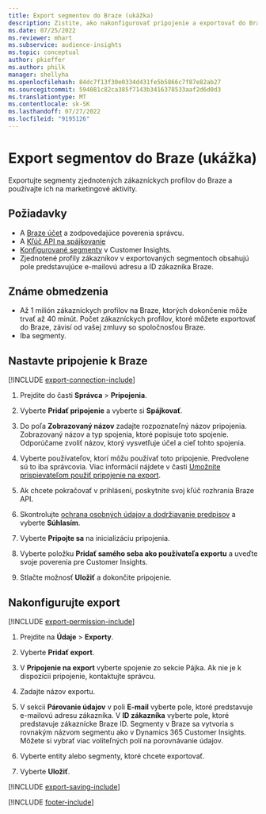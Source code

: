 ```yaml
---
title: Export segmentov do Braze (ukážka)
description: Zistite, ako nakonfigurovať pripojenie a exportovať do Braze.
ms.date: 07/25/2022
ms.reviewer: mhart
ms.subservice: audience-insights
ms.topic: conceptual
author: pkieffer
ms.author: philk
manager: shellyha
ms.openlocfilehash: 84dc7f13f30e0334d431fe5b5866c7f87e82ab27
ms.sourcegitcommit: 594081c82ca385f7143b3416378533aaf2d6d0d3
ms.translationtype: MT
ms.contentlocale: sk-SK
ms.lasthandoff: 07/27/2022
ms.locfileid: "9195126"
---
```

# <a name="export-segments-to-braze-preview"></a>Export segmentov do Braze (ukážka)

Exportujte segmenty zjednotených zákazníckych profilov do Braze a používajte ich na marketingové aktivity.

## <a name="prerequisites"></a>Požiadavky

- A [Braze účet](https://www.braze.com/) a zodpovedajúce poverenia správcu.
- A [Kľúč API na spájkovanie](https://www.braze.com/docs/api/basics/)
- [Konfigurované segmenty](segments.md) v Customer Insights.
- Zjednotené profily zákazníkov v exportovaných segmentoch obsahujú pole predstavujúce e-mailovú adresu a ID zákazníka Braze.

## <a name="known-limitations"></a>Známe obmedzenia

- Až 1 milión zákazníckych profilov na Braze, ktorých dokončenie môže trvať až 40 minút. Počet zákazníckych profilov, ktoré môžete exportovať do Braze, závisí od vašej zmluvy so spoločnosťou Braze.
- Iba segmenty.

## <a name="set-up-connection-to-braze"></a>Nastavte pripojenie k Braze

[!INCLUDE [export-connection-include](includes/export-connection-admn.md)]

1. Prejdite do časti **Správca** > **Pripojenia**.

1. Vyberte **Pridať pripojenie** a vyberte si **Spájkovať**.

1. Do poľa **Zobrazovaný názov** zadajte rozpoznateľný názov pripojenia. Zobrazovaný názov a typ spojenia, ktoré popisuje toto spojenie. Odporúčame zvoliť názov, ktorý vysvetľuje účel a cieľ tohto spojenia.

1. Vyberte používateľov, ktorí môžu používať toto pripojenie. Predvolene sú to iba správcovia. Viac informácií nájdete v časti [Umožnite prispievateľom použiť pripojenie na export](connections.md#allow-contributors-to-use-a-connection-for-exports).

1. Ak chcete pokračovať v prihlásení, poskytnite svoj kľúč rozhrania Braze API.

1. Skontrolujte [ochrana osobných údajov a dodržiavanie predpisov](connections.md#data-privacy-and-compliance) a vyberte **Súhlasím**.

1. Vyberte **Pripojte sa** na inicializáciu pripojenia.

1. Vyberte položku **Pridať samého seba ako používateľa exportu** a uveďte svoje poverenia pre Customer Insights.

1. Stlačte možnosť **Uložiť** a dokončite pripojenie.

## <a name="configure-an-export"></a>Nakonfigurujte export

[!INCLUDE [export-permission-include](includes/export-permission.md)]

1. Prejdite na **Údaje** > **Exporty**.

1. Vyberte **Pridať export**.

1. V **Pripojenie na export** vyberte spojenie zo sekcie Pájka. Ak nie je k dispozícii pripojenie, kontaktujte správcu.

1. Zadajte názov exportu.

1. V sekcii **Párovanie údajov** v poli **E-mail** vyberte pole, ktoré predstavuje e-mailovú adresu zákazníka. V **ID zákazníka** vyberte pole, ktoré predstavuje zákaznícke Braze ID. Segmenty v Braze sa vytvoria s rovnakým názvom segmentu ako v Dynamics 365 Customer Insights. Môžete si vybrať viac voliteľných polí na porovnávanie údajov.

1. Vyberte entity alebo segmenty, ktoré chcete exportovať.

1. Vyberte **Uložiť**.

[!INCLUDE [export-saving-include](includes/export-saving.md)]

[!INCLUDE [footer-include](includes/footer-banner.md)]
